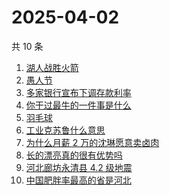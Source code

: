 # 2025-04-02

共 10 条

<!-- BEGIN -->
<!-- 最后更新时间 Wed Apr 02 2025 14:19:32 GMT+0800 (China Standard Time) -->

1. [湖人战胜火箭](https://www.zhihu.com/search?q=%E6%B9%96%E4%BA%BA%E6%88%98%E8%83%9C%E7%81%AB%E7%AE%AD)
1. [愚人节](https://www.zhihu.com/search?q=%E6%84%9A%E4%BA%BA%E8%8A%82)
1. [多家银行宣布下调存款利率](https://www.zhihu.com/search?q=%E5%A4%9A%E5%AE%B6%E9%93%B6%E8%A1%8C%E5%AE%A3%E5%B8%83%E4%B8%8B%E8%B0%83%E5%AD%98%E6%AC%BE%E5%88%A9%E7%8E%87)
1. [你干过最牛的一件事是什么](https://www.zhihu.com/search?q=%E4%BD%A0%E5%B9%B2%E8%BF%87%E6%9C%80%E7%89%9B%E7%9A%84%E4%B8%80%E4%BB%B6%E4%BA%8B%E6%98%AF%E4%BB%80%E4%B9%88)
1. [羽毛球](https://www.zhihu.com/search?q=%E7%BE%BD%E6%AF%9B%E7%90%83)
1. [工业克苏鲁什么意思](https://www.zhihu.com/search?q=%E5%B7%A5%E4%B8%9A%E5%85%8B%E8%8B%8F%E9%B2%81%E4%BB%80%E4%B9%88%E6%84%8F%E6%80%9D)
1. [为什么月薪 2 万的沈琳愿意卖卤肉](https://www.zhihu.com/search?q=%E4%B8%BA%E4%BB%80%E4%B9%88%E6%9C%88%E8%96%AA%202%20%E4%B8%87%E7%9A%84%E6%B2%88%E7%90%B3%E6%84%BF%E6%84%8F%E5%8D%96%E5%8D%A4%E8%82%89)
1. [长的漂亮真的很有优势吗](https://www.zhihu.com/search?q=%E9%95%BF%E7%9A%84%E6%BC%82%E4%BA%AE%E7%9C%9F%E7%9A%84%E5%BE%88%E6%9C%89%E4%BC%98%E5%8A%BF%E5%90%97)
1. [河北廊坊永清县 4.2 级地震](https://www.zhihu.com/search?q=%E6%B2%B3%E5%8C%97%E5%BB%8A%E5%9D%8A%E6%B0%B8%E6%B8%85%E5%8E%BF%204.2%20%E7%BA%A7%E5%9C%B0%E9%9C%87)
1. [中国肥胖率最高的省是河北](https://www.zhihu.com/search?q=%E4%B8%AD%E5%9B%BD%E8%82%A5%E8%83%96%E7%8E%87%E6%9C%80%E9%AB%98%E7%9A%84%E7%9C%81%E6%98%AF%E6%B2%B3%E5%8C%97)

<!-- END -->
